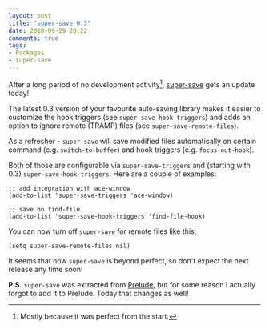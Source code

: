 ```yaml
---
layout: post
title: "super-save 0.3"
date: 2018-09-29 20:22
comments: true
tags:
- Packages
- super-save
---
```


After a long period of no development activity[^1],
[super-save](https://github.com/bbatsov/super-save/) gets an update
today!

The latest 0.3 version of your favourite auto-saving library makes it
easier to customize the hook triggers (see `super-save-hook-triggers`)
and adds an option to ignore remote (TRAMP) files (see
`super-save-remote-files`).

As a refresher - `super-save` will save modified files automatically
on certain command (e.g. `switch-to-buffer`) and hook triggers
(e.g. `focus-out-hook`).

Both of those are configurable via `super-save-triggers` and (starting
with 0.3) `super-save-hook-triggers`. Here are a couple of examples:

``` elisp
;; add integration with ace-window
(add-to-list 'super-save-triggers 'ace-window)

;; save on find-file
(add-to-list 'super-save-hook-triggers 'find-file-hook)
```

You can now turn off `super-save` for remote files like this:

``` elisp
(setq super-save-remote-files nil)
```

It seems that now `super-save` is beyond perfect, so don't expect the
next release any time soon!

**P.S.** `super-save` was extracted from
[Prelude](https://github.com/bbatsov/prelude), but for some reason I
actually forgot to add it to Prelude. Today that changes as well!

[^1]: Mostly because it was perfect from the start.
